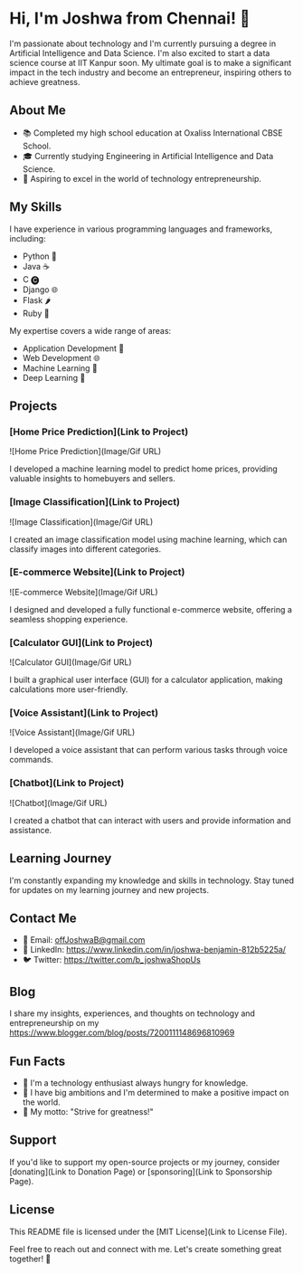 # Hi, I'm Joshwa from Chennai! 👋

I'm passionate about technology and I'm currently pursuing a degree in Artificial Intelligence and Data Science. I'm also excited to start a data science course at IIT Kanpur soon. My ultimate goal is to make a significant impact in the tech industry and become an entrepreneur, inspiring others to achieve greatness.

## About Me

- 📚 Completed my high school education at Oxaliss International CBSE School.
- 🎓 Currently studying Engineering in Artificial Intelligence and Data Science.
- 🚀 Aspiring to excel in the world of technology entrepreneurship.

## My Skills

I have experience in various programming languages and frameworks, including:

- Python 🐍
- Java ☕
- C 🅒
- Django 🌐
- Flask 🌶️
- Ruby 💎

My expertise covers a wide range of areas:

- Application Development 📱
- Web Development 🌐
- Machine Learning 🤖
- Deep Learning 🧠

## Projects

### [Home Price Prediction](Link to Project)

![Home Price Prediction](Image/Gif URL)

I developed a machine learning model to predict home prices, providing valuable insights to homebuyers and sellers.

### [Image Classification](Link to Project)

![Image Classification](Image/Gif URL)

I created an image classification model using machine learning, which can classify images into different categories.

### [E-commerce Website](Link to Project)

![E-commerce Website](Image/Gif URL)

I designed and developed a fully functional e-commerce website, offering a seamless shopping experience.

### [Calculator GUI](Link to Project)

![Calculator GUI](Image/Gif URL)

I built a graphical user interface (GUI) for a calculator application, making calculations more user-friendly.

### [Voice Assistant](Link to Project)

![Voice Assistant](Image/Gif URL)

I developed a voice assistant that can perform various tasks through voice commands.

### [Chatbot](Link to Project)

![Chatbot](Image/Gif URL)

I created a chatbot that can interact with users and provide information and assistance.

## Learning Journey

I'm constantly expanding my knowledge and skills in technology. Stay tuned for updates on my learning journey and new projects.

## Contact Me

- 📧 Email: offJoshwaB@gmail.com
- 💼 LinkedIn: https://www.linkedin.com/in/joshwa-benjamin-812b5225a/
- 🐦 Twitter: https://twitter.com/b_joshwaShopUs

## Blog

I share my insights, experiences, and thoughts on technology and entrepreneurship on my https://www.blogger.com/blog/posts/7200111148696810969

## Fun Facts

- 🌟 I'm a technology enthusiast always hungry for knowledge.
- 🚀 I have big ambitions and I'm determined to make a positive impact on the world.
- 🎯 My motto: "Strive for greatness!"

## Support

If you'd like to support my open-source projects or my journey, consider [donating](Link to Donation Page) or [sponsoring](Link to Sponsorship Page).

## License

This README file is licensed under the [MIT License](Link to License File).

Feel free to reach out and connect with me. Let's create something great together! 🚀
